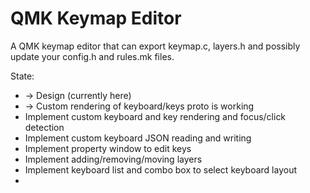 # QMK Keymap Editor

A QMK keymap editor that can export keymap.c, layers.h and possibly update your config.h and rules.mk files.

State:
- -> Design (currently here)
- -> Custom rendering of keyboard/keys proto is working
- Implement custom keyboard and key rendering and focus/click detection
- Implement custom keyboard JSON reading and writing
- Implement property window to edit keys
- Implement adding/removing/moving layers
- Implement keyboard list and combo box to select keyboard layout
- 

